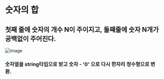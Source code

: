 # 숫자의 합

## 첫째 줄에 숫자의 개수 N이 주이지고, 둘째줄에 숫자 N개가 공백없이 주어진다.
![image](https://github.com/user-attachments/assets/0713c4d0-9e20-4556-adc6-da880172ce6d)

### 숫자열을 string타입으로 받고 숫자 - '0' 으로 다시 한자리 정수형으로 변환.
